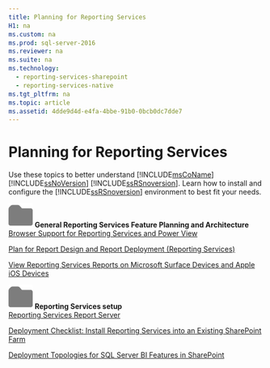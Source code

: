 ```yaml
---
title: Planning for Reporting Services
H1: na
ms.custom: na
ms.prod: sql-server-2016
ms.reviewer: na
ms.suite: na
ms.technology: 
  - reporting-services-sharepoint
  - reporting-services-native
ms.tgt_pltfrm: na
ms.topic: article
ms.assetid: 4dde9d4d-e4fa-4bbe-91b0-0bcb0dc7dde7
---
```

# Planning for Reporting Services
  Use these topics to better understand [!INCLUDE[msCoName](../../Topics/TopicNameContainA/includes/msCoName_md.md)] [!INCLUDE[ssNoVersion](../../Topics/TopicNameContainA/includes/ssNoVersion_md.md)] [!INCLUDE[ssRSnoversion](../../Topics/TopicNameContainA/includes/ssRSnoversion_md.md)]. Learn how to install and configure the [!INCLUDE[ssRSnoversion](../../Topics/TopicNameContainA/includes/ssRSnoversion_md.md)] environment to best fit your needs.  
  
 ![Small File Folder Icon](../../Topics/TopicNameNotContainA/media/filefolder_small.png "filefolder_small") **General Reporting Services Feature Planning and Architecture**  
 [Browser Support for Reporting Services and Power View](../../Topics/TopicNameNotContainA/Browser-Support-for-Reporting-Services-and-Power-View.md)  
  
 [Plan for Report Design and Report Deployment &#40;Reporting Services&#41;](../../Topics/TopicNameNotContainA/Plan-for-Report-Design-and-Report-Deployment--Reporting-Services-.md)  
  
 [View Reporting Services Reports on Microsoft Surface Devices and  Apple iOS Devices](../Topic/View%20Reporting%20Services%20Reports%20on%20Microsoft%20Surface%20Devices%20and%20%20Apple%20iOS%20Devices.md)  
  
 ![Small File Folder Icon](../../Topics/TopicNameNotContainA/media/filefolder_small.png "filefolder_small") **Reporting Services setup**  
 [Reporting Services Report Server](../../Topics/TopicNameNotContainA/Reporting-Services-Report-Server.md)  
  
 [Deployment Checklist: Install Reporting Services into an Existing SharePoint Farm](../Topic/Deployment%20Checklist:%20Install%20Reporting%20Services%20into%20an%20Existing%20SharePoint%20Farm.md)  
  
 [Deployment Topologies for SQL Server BI Features in SharePoint](../../Topics/TopicNameNotContainA/Deployment-Topologies-for-SQL-Server-BI-Features-in-SharePoint.md)  
  
  
